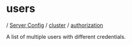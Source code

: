 # users

/ [Server Config](../../../README.md) / [cluster](../../README.md) / [authorization](../README.md) 

A list of multiple users with different credentials.

